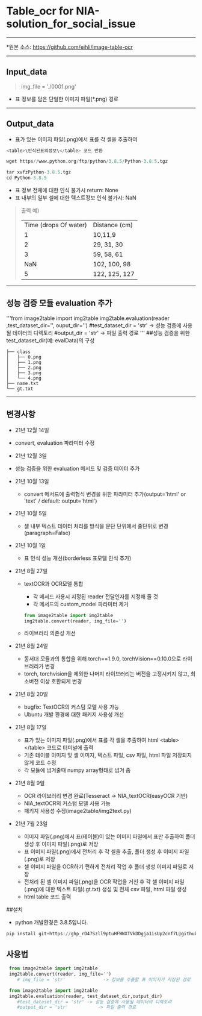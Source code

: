 # Table_ocr for NIA-solution_for_social_issue
***
*원본 소스: <https://github.com/eihli/image-table-ocr>
***
## Input_data
>img_file = './0001.png'
- 표 정보를 담은 단일한 이미지 파일(*.png) 경로
***
## Output_data
- 표가 있는 이미지 파일(.png)에서 표를 각 셀을 추출하여
```python
<table>\인식된표의정보\</table> 코드 반환
```  
```python
wget https//www.python.org/ftp/python/3.8.5/Python-3.8.5.tgz
```
```python
tar xvfzPython-3.8.5.tgz
cd Python-3.8.5
```  
  
- 표 정보 전체에 대한 인식 불가시 return: None
- 표 내부의 일부 셀에 대한 텍스트정보 인식 불가시: NaN
>출력 예)<table><tr><td>Time (drops Of water)</td><td>Distance (cm)</td></tr><tr><td>1</td><td>10,11,9</td></tr><tr><td>2</td><td>29, 31, 30</td></tr><tr><td>3</td><td>59, 58, 61</td></tr><tr><td>NaN</td><td>102, 100, 98</td></tr><tr><td>5</td><td>122, 125, 127</td></tr></table>
***
## 성능 검증 모듈 evaluation 추가
'''from image2table import img2table
img2table.evaluation(reader ,test_dataset_dir='', ouput_dir='')
	#test_dataset_dir = 'str' -> 성능 검증에 사용될 데이터의 디렉토리
	#output_dir = 'str' 	      -> 파일 출력 경로
'''
##성능 검증을 위한 test_dataset_dir(예: evalData)의 구성
```evalData
├── class
│   ├── 0.png
│   ├── 1.png
│   ├── 2.png
│   ├── 3.png
│   └── 4.png
├── name.txt
└── gt.txt
``` 
***

  ## 변경사항
 * 21년 12월 14일
  * convert, evaluation 파라미터 수정

 * 21년 12월 3일
  * 성능 검증을 위한 evaluation 메서드 및 검증 데이터 추가

 * 21년 10월 13일
   * convert 메서드에 출력형식 변경을 위한 파라미터 추가(output='html' or 'text'  / default: output='html')

 * 21년 10월 5일
   * 셀 내부 텍스트 데이터 처리를 방식을 문단 단위에서 줄단위로 변경(paragraph=False)

 * 21년 10월 1일
   * 표 인식 성능 개선(borderless 표모델 인식 추가)


  * 21년 8월 27일
    * textOCR과 OCR모델 통합
       
        * 각 메서드 사용시 지정된 reader 전달인자를 지정해 줄 것
        * 각 메서드의 custom_model 파라미터 제거
        ```python
        from image2table import img2table
        img2table.convert(reader, img_file='')
        ```
    * 라이브러리 의존성 개선
    

  * 21년 8월 24일
    * 동서대 모듈과의 통합을 위해 torch==1.9.0, torchVision==0.10.0으로 라이브러리가 변경
    * torch, torchvision을 제외한 나머지 라이브러리는 버전을 고정시키지 않고, 최소버전 이상 호환되게 변경

  * 21년 8월 20일
     * bugfix: TextOCR의 커스텀 모델 사용 가능
     * Ubuntu 개발 환경에 대한 패키지 사용성 개선
    
  * 21년 8월 17일    
    * 표가 있는 이미지 파일(.png)에서 표를 각 셀을 추출하여 html \<table>\</table> 코드로 터미널에 출력
    * 기존 테이블 이미지 및 셀 이미지, 텍스트 파일, csv 파일, html 파일 저장되지 않게 코드 수정
    * 각 모듈에 넘겨줄때 numpy array형태로 넘겨 줌
    
* 21년 8월 9일
    * OCR 라이브러리 변경 완료(Tesseract -> NIA_textOCR(easyOCR 기반)
    * NIA_textOCR의 커스텀 모델 사용 가능
    * 패키지 사용성 수정(image2table/img2text.py)
* 21년 7월 23일
    * 이미지 파일(.png)에서 표(테이블)이 있는 이미지 파일에서 표만 추출하여 폴더 생성 후 이미지 파일(.png)로 저장
    * 표 이미지 파일(.png)에서 전처리 후 각 셀을 추출, 폴더 생성 후 이미지 파일(.png)로 저장
    * 셀 이미지 파일을 OCR하기 편하게 전처리 작업 후 폴더 생성 이미지 파일로 저장
    * 전처리 된 셀 이미지 파일(.png)을 OCR 작업을 거친 후 각 셀 이미지 파일(.png)에 대한 텍스트 파일(.gt.txt) 생성 및 전체 csv 파일, html 파일 생성
    * html table 코드 출력
  
##설치
- python 개발환경은 3.8.5입니다.
```python
pip install git+https://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@github.com/SANGJUN12-KIM/NIA-TableOCR.git
```
## 사용법
```python
 from image2table import img2table
 img2table.convert(reader, img_file='')
	# img_file = 'str'              -> 정보를 추출할 표 이미지가 저장된 경로
 ```
```python
 from image2table import img2table
 img2table.evaluation(reader, test_dataset_dir,output_dir)
	#test_dataset_dir = 'str' -> 성능 검증에 사용될 데이터의 디렉토리
	#output_dir = 'str' 	      -> 파일 출력 경로
 ```
